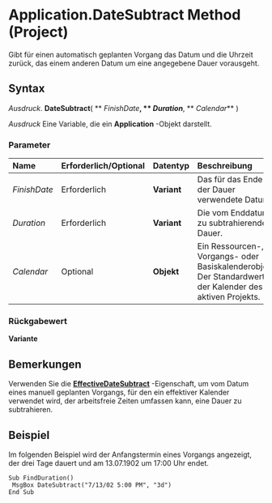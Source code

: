 
# Application.DateSubtract Method (Project)

Gibt für einen automatisch geplanten Vorgang das Datum und die Uhrzeit zurück, das einem anderen Datum um eine angegebene Dauer vorausgeht.


## Syntax

 _Ausdruck_. **DateSubtract**( ** _FinishDate_**, ** _Duration_**, ** _Calendar_** )

 _Ausdruck_ Eine Variable, die ein **Application** -Objekt darstellt.


### Parameter



|**Name**|**Erforderlich/Optional**|**Datentyp**|**Beschreibung**|
|:-----|:-----|:-----|:-----|
| _FinishDate_|Erforderlich|**Variant**|Das für das Ende der Dauer verwendete Datum.|
| _Duration_|Erforderlich|**Variant**|Die vom Enddatum zu subtrahierende Dauer.|
| _Calendar_|Optional|**Objekt**|Ein Ressourcen-, Vorgangs- oder Basiskalenderobjekt. Der Standardwert ist der Kalender des aktiven Projekts.|

### Rückgabewert

 **Variante**


## Bemerkungen

Verwenden Sie die  **[EffectiveDateSubtract](14529bd1-9029-d1bc-60a0-b7863cba4d6d.md)** -Eigenschaft, um vom Datum eines manuell geplanten Vorgangs, für den ein effektiver Kalender verwendet wird, der arbeitsfreie Zeiten umfassen kann, eine Dauer zu subtrahieren.


## Beispiel

Im folgenden Beispiel wird der Anfangstermin eines Vorgangs angezeigt, der drei Tage dauert und am 13.07.1902 um 17:00 Uhr endet.


```
Sub FindDuration() 
 MsgBox DateSubtract("7/13/02 5:00 PM", "3d") 
End Sub
```

